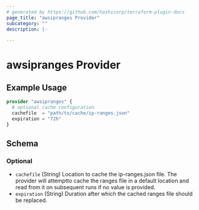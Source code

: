 ```yaml
---
# generated by https://github.com/hashicorp/terraform-plugin-docs
page_title: "awsipranges Provider"
subcategory: ""
description: |-
  
---
```


# awsipranges Provider



## Example Usage

```terraform
provider "awsipranges" {
  # optional cache configuration
  cachefile  = "path/to/cache/ip-ranges.json"
  expiration = "72h"
}
```

<!-- schema generated by tfplugindocs -->
## Schema

### Optional

- `cachefile` (String) Location to cache the ip-ranges.json file. The provider will attemptto cache the ranges file in a default location and read from it on subsequent runs if no value is provided.
- `expiration` (String) Duration after which the cached ranges file should be replaced.
